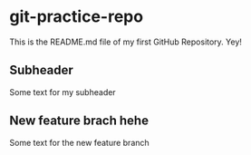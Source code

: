 # git-practice-repo

This is the README.md file of my first GitHub Repository. Yey!

## Subheader

Some text for my subheader

## New feature brach hehe

Some text for the new feature branch
